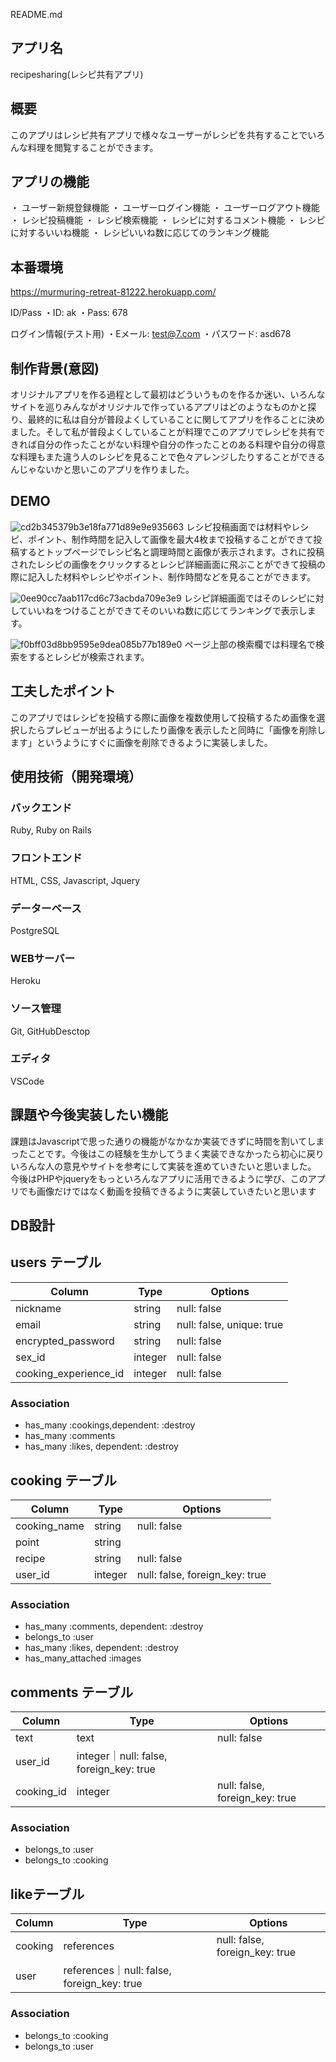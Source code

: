README.md

## アプリ名
 recipesharing(レシピ共有アプリ)

## 概要
このアプリはレシピ共有アプリで様々なユーザーがレシピを共有することでいろんな料理を閲覧することができます。

## アプリの機能
・ ユーザー新規登録機能
・ ユーザーログイン機能
・ ユーザーログアウト機能
・ レシピ投稿機能
・ レシピ検索機能
・ レシピに対するコメント機能
・ レシピに対するいいね機能
・ レシピいいね数に応じてのランキング機能


## 本番環境
https://murmuring-retreat-81222.herokuapp.com/

ID/Pass
・ID: ak
・Pass: 678
 
 ログイン情報(テスト用)
  ・Eメール: test@7.com
  ・パスワード: asd678
 
## 制作背景(意図)
オリジナルアプリを作る過程として最初はどういうものを作るか迷い、いろんなサイトを巡りみんながオリジナルで作っているアプリはどのようなものかと探り、最終的に私は自分が普段よくしていることに関してアプリを作ることに決めました。そして私が普段よくしていることが料理でこのアプリでレシピを共有できれば自分の作ったことがない料理や自分の作ったことのある料理や自分の得意な料理もまた違う人のレシピを見ることで色々アレンジしたりすることができるんじゃないかと思いこのアプリを作りました。

## DEMO
![cd2b345379b3e18fa771d89e9e935663](https://user-images.githubusercontent.com/80242955/117793313-11915b80-b287-11eb-9b15-c55e2c0edb2d.gif)
レシピ投稿画面では材料やレシピ、ポイント、制作時間を記入して画像を最大4枚まで投稿することができて投稿するとトップページでレシピ名と調理時間と画像が表示されます。されに投稿されたレシピの画像をクリックするとレシピ詳細画面に飛ぶことができて投稿の際に記入した材料やレシピやポイント、制作時間などを見ることができます。


![0ee90cc7aab117cd6c73acbda709e3e9](https://user-images.githubusercontent.com/80242955/117797342-dd1f9e80-b28a-11eb-9a96-03d9d3124b35.gif)
レシピ詳細画面ではそのレシピに対していいねをつけることができてそのいいね数に応じてランキングで表示します。


![f0bff03d8bb9595e9dea085b77b189e0](https://user-images.githubusercontent.com/80242955/117799908-95e6dd00-b28d-11eb-802a-d14eddeabea2.gif)
ページ上部の検索欄では料理名で検索をするとレシピが検索されます。



## 工夫したポイント
このアプリではレシピを投稿する際に画像を複数使用して投稿するため画像を選択したらプレビューが出るようにしたり画像を表示したと同時に「画像を削除します」というようにすぐに画像を削除できるように実装しました。

## 使用技術（開発環境）

### バックエンド
Ruby, Ruby on Rails

### フロントエンド
HTML, CSS, Javascript, Jquery

### データーベース
PostgreSQL

### WEBサーバー
Heroku

### ソース管理
Git, GitHubDesctop

### エディタ
VSCode

## 課題や今後実装したい機能
課題はJavascriptで思った通りの機能がなかなか実装できずに時間を割いてしまったことです。今後はこの経験を生かしてうまく実装できなかったら初心に戻りいろんな人の意見やサイトを参考にして実装を進めていきたいと思いました。
今後はPHPやjqueryをもっといろんなアプリに活用できるように学び、このアプリでも画像だけではなく動画を投稿できるように実装していきたいと思います


## DB設計

## users テーブル

| Column   | Type   | Options     |
| -------- | ------ | ----------- |
| nickname | string | null: false |
| email    | string | null: false, unique: true |
| encrypted_password | string | null: false |
| sex_id   | integer| null: false |
| cooking_experience_id | integer | null: false |

### Association

- has_many :cookings,dependent: :destroy
- has_many :comments
- has_many :likes, dependent: :destroy



 ## cooking テーブル

| Column   | Type   | Options     |
| -------- | ------ | ----------- |
| cooking_name | string | null: false |
| point    | string |             |
| recipe   | string | null: false |
| user_id  | integer| null: false, foreign_key: true |

### Association
- has_many :comments, dependent: :destroy
- belongs_to :user
- has_many :likes, dependent: :destroy
- has_many_attached :images




## comments テーブル

| Column   | Type   | Options     |
| -------- | ------ | ----------- |
| text     | text   | null: false  |
| user_id  | integer｜null: false, foreign_key: true |
| cooking_id|integer |null: false, foreign_key: true |

 ### Association
- belongs_to :user
- belongs_to :cooking


## likeテーブル

| Column   | Type   | Options     |
| -------- | ------ | ----------- |
| cooking  | references|null: false, foreign_key: true |
| user     | references｜null: false, foreign_key: true |

### Association
- belongs_to :cooking
- belongs_to :user
